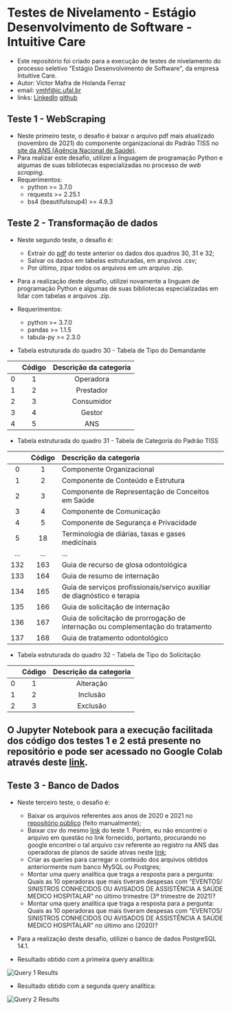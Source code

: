 # Testes de Nivelamento - Estágio Desenvolvimento de Software - Intuitive Care
*   Este repositório foi criado para a execução de testes de nivelamento do processo seletivo "Estágio Desenvolvimento de Software", da empresa Intuitive Care.
*   Autor: Victor Mafra de Holanda Ferraz 
*   email: vmhf@ic.ufal.br 
*   links: [LinkedIn](https://www.linkedin.com/in/victor-mafra-de-holanda-ferraz-b7a813200/) [github](https://github.com/MafraV) 


## Teste 1 - WebScraping
*   Neste primeiro teste, o desafio é baixar o arquivo pdf mais atualizado (novembro de 2021) do componente organizacional do Padrão TISS no [site da ANS (Agência Nacional de Saúde)](https://www.gov.br/ans/pt-br/assuntos/prestadores/padrao-para-troca-de-informacao-de-saude-suplementar-2013-tiss).
*   Para realizar este desafio, utilizei a linguagem de programação Python e algumas de suas bibliotecas especializadas no processo de *web scraping*.
*   Requerimentos:
    -   python >= 3.7.0
    -   requests >= 2.25.1
    -   bs4 (beautifulsoup4) >= 4.9.3


## Teste 2 - Transformação de dados
*   Neste segundo teste, o desafio é:
    -   Extrair do [pdf](https://www.gov.br/ans/pt-br/arquivos/assuntos/prestadores/padrao-para-troca-de-informacao-de-saude-suplementar-tiss/padrao-tiss/padrao-tiss_componente-organizacional_202111.pdf) do teste anterior os dados dos quadros 30, 31 e 32;
    -   Salvar os dados em tabelas estruturadas, em arquivos .csv;
    -   Por último, zipar todos os arquivos em um arquivo .zip.
*   Para a realização deste desafio, utilizei novamente a linguam de programação Python e algumas de suas bibliotecas especializadas em lidar com tabelas e arquivos .zip.
*   Requerimentos:
    -   python >= 3.7.0
    -   pandas >= 1.1.5
    -   tabula-py >= 2.3.0


* Tabela estruturada do quadro 30 - Tabela de Tipo do Demandante

<div align="center">
    
|    |   Código | Descrição da categoria   |
|:--:|:--------:|:------------------------:|
|  0 |        1 | Operadora                |
|  1 |        2 | Prestador                |
|  2 |        3 | Consumidor               |
|  3 |        4 | Gestor                   |
|  4 |        5 | ANS                      |
    
</div>


* Tabela estruturada do quadro 31 - Tabela de Categoria do Padrão TISS

|     |   Código | Descrição da categoria                                                                            |
|:---:|:--------:|:--------------------------------------------------------------------------------------------------|
|   0 |        1 | Componente Organizacional                                                                         |
|   1 |        2 | Componente de Conteúdo e Estrutura                                                                |
|   2 |        3 | Componente de Representação de Conceitos em Saúde                                                 |
|   3 |        4 | Componente de Comunicação                                                                         |
|   4 |        5 | Componente de Segurança e Privacidade                                                             |
|   5 |       18 | Terminologia de diárias, taxas e gases medicinais                                                 |
|  ... |       ... | ...                                                                                             |
| 132 |      163 | Guia de recurso de glosa odontológica                                                             |
| 133 |      164 | Guia de resumo de internação                                                                      |
| 134 |      165 | Guia de serviços profissionais/serviço auxiliar de diagnóstico e terapia                          |
| 135 |      166 | Guia de solicitação de internação                                                                 |
| 136 |      167 | Guia de solicitação de prorrogação de internação ou complementação do tratamento                  |
| 137 |      168 | Guia de tratamento odontológico                                                                   |

* Tabela estruturada do quadro 32 - Tabela de Tipo do Solicitação

|    |   Código | Descrição da categoria   |
|:--:|:--------:|:------------------------:|
|  0 |        1 | Alteração                |
|  1 |        2 | Inclusão                 |
|  2 |        3 | Exclusão                 |


## O Jupyter Notebook para a execução facilitada dos código dos testes 1 e 2 está presente no repositório e pode ser acessado no Google Colab através deste [link](https://colab.research.google.com/drive/1jp87mR7BkT7RuoxNjlG5sXAT8awm_yJl?usp=sharing).

## Teste 3 - Banco de Dados

*   Neste terceiro teste, o desafio é:
    -   Baixar os arquivos referentes aos anos de 2020 e 2021 no [repositório público](http://ftp.dadosabertos.ans.gov.br/FTP/PDA/demonstracoes_contabeis/) (feito manualmente);
    -   Baixar csv do mesmo [link](https://www.gov.br/ans/pt-br/assuntos/prestadores/padrao-para-troca-de-informacao-de-saude-suplementar-2013-tiss) do teste 1. Porém, eu não encontrei o arquivo em questão no link fornecido, portanto, procurando no google encontrei o tal arquivo csv referente ao registro na ANS das operadoras de planos de saúde ativas neste [link](https://dados.gov.br/dataset/operadoras-de-planos-privados-de-saude);
    -   Criar as queries para carregar o conteúdo dos arquivos obtidos anteriormente num banco MySQL ou Postgres;
    - Montar uma query analítica que traga a resposta para a pergunta: Quais as 10 operadoras que mais tiveram despesas com "EVENTOS/ SINISTROS CONHECIDOS OU AVISADOS  DE ASSISTÊNCIA A SAÚDE MEDICO HOSPITALAR" no último trimestre (3º trimestre de 2021)?
    - Montar uma query analítica que traga a resposta para a pergunta: Quais as 10 operadoras que mais tiveram despesas com "EVENTOS/ SINISTROS CONHECIDOS OU AVISADOS  DE ASSISTÊNCIA A SAÚDE MEDICO HOSPITALAR" no último ano (2020)?

*  Para a realização deste desafio, utilizei o banco de dados PostgreSQL 14.1.

* Resultado obtido com a primeira query analítica:

![Query 1 Results](https://user-images.githubusercontent.com/32077156/145493665-cfc408e6-4a71-4295-9dc2-054824b3820f.png)

* Resultado obtido com a segunda query analítica:

![Query 2 Results](https://user-images.githubusercontent.com/32077156/145493673-0cbed7dc-22aa-4ac2-aa4f-56deeea0c262.png)

